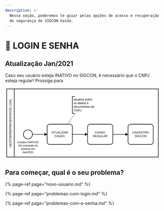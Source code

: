 ```yaml
---
description: >-
  Nessa seção, poderemos te guiar pelas opções de acesso e recuperação de dados
  de segurança do SIGCON-Saída.
---
```


# 🔑 LOGIN E SENHA

## Atualização Jan/2021

Caso seu usuário esteja INATIVO no SIGCON, é necessário que o CNPJ esteja regular! Prossiga para 

![](../.gitbook/assets/diagram-1-.svg)

## Para começar, qual é o seu problema?

{% page-ref page="novo-usuario.md" %}

{% page-ref page="problemas-com-login.md" %}

{% page-ref page="problemas-com-a-senha.md" %}

